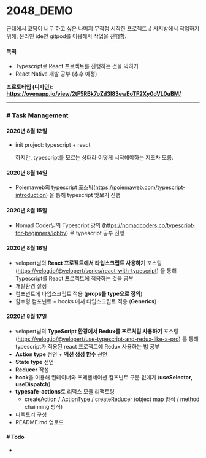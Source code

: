 # 2048_DEMO

군대에서 코딩이 너무 하고 싶은 나머지 무작정 시작한 프로젝트 :)
사지방에서 작업하기 위해, 온라인 ide인 gitpod를 이용해서 작업을 진행함.



#### 목적

* Typescript로 React 프로젝트를 진행하는 것을 익히기
* React Native 개발 공부 (추후 예정)



**프로토타입 (디자인): https://ovenapp.io/view/2tF5RBk7oZd3l83ewEoTF2Xy0oVL0uBM/**





---



### # Task Management

#### 2020년 8월 12일

* init project: typescript + react

  하지만, typescript를 모르는 상태라 어떻게 시작해야하는 지조차 모름.



#### 2020년 8월 14일

* Poiemaweb의 typescript 포스팅(https://poiemaweb.com/typescript-introduction) 을 통해 typescript 맛보기 진행



#### 2020년 8월 15일

* Nomad Coder님의 Typescript 강의 (https://nomadcoders.co/typescript-for-beginners/lobby) 로 typescript 공부 진행



#### 2020년 8월 16일

* velopert님의 **React 프로젝트에서 타입스크립트 사용하기** 포스팅(https://velog.io/@velopert/series/react-with-typescript) 을 통해 Typescript를 React 프로젝트에 적용하는 것을 공부
* 개발환경 설정
* 컴포넌트에 타입스크립트 적용 (**props를 type으로 정의**)
* 함수형 컴포넌트 + hooks 에서 타입스크립트 적용 (**Generics**)



#### 2020년 8월 17일

* velopert님의 **TypeScript 환경에서 Redux를 프로처럼 사용하기** 포스팅 (https://velog.io/@velopert/use-typescript-and-redux-like-a-pro) 를 통해 typescript가 적용된 react 프로젝트에 Redux 사용하는 법 공부
* **Action type** 선언 + **액션 생성 함수** 선언
* **State type** 선언
* **Reducer** 작성
* **hook**을 이용해 컨테이너와 프레젠세이션 컴포넌트 구분 없애기 (**useSelector, useDispatch**)
* **typesafe-actions**로 리덕스 모듈 리팩토링
  * createAction / ActionType / createReducer (object map 방식 / method chainning 방식)
* 디렉토리 구성
* README.md 업로드



#### # Todo

* 
